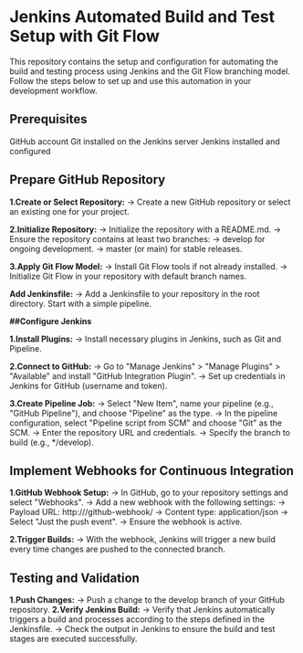 # Jenkins Automated Build and Test Setup with Git Flow

This repository contains the setup and configuration for automating the build and testing process using Jenkins and the Git Flow branching model. Follow the steps below to set up and use this automation in your development workflow.

## Prerequisites

GitHub account
Git installed on the Jenkins server
Jenkins installed and configured

## Prepare GitHub Repository

**1.Create or Select Repository:**
  -> Create a new GitHub repository or select an existing one for your project.
   
**2.Initialize Repository:**
  -> Initialize the repository with a README.md.
  -> Ensure the repository contains at least two branches:
        -> develop for ongoing development.
        -> master (or main) for stable releases.
        
**3.Apply Git Flow Model:**
  -> Install Git Flow tools if not already installed.
  -> Initialize Git Flow in your repository with default branch names.
  
**Add Jenkinsfile:**
  -> Add a Jenkinsfile to your repository in the root directory. Start with a simple pipeline.


**##Configure Jenkins**

**1.Install Plugins:**
  -> Install necessary plugins in Jenkins, such as Git and Pipeline.

**2.Connect to GitHub:**
  -> Go to "Manage Jenkins" > "Manage Plugins" > "Available" and install "GitHub Integration Plugin".
  -> Set up credentials in Jenkins for GitHub (username and token).

**3.Create Pipeline Job:**
  -> Select "New Item", name your pipeline (e.g., "GitHub Pipeline"), and choose "Pipeline" as the type.
  -> In the pipeline configuration, select "Pipeline script from SCM" and choose "Git" as the SCM.
  -> Enter the repository URL and credentials.
  -> Specify the branch to build (e.g., */develop).

## Implement Webhooks for Continuous Integration

**1.GitHub Webhook Setup:**
  -> In GitHub, go to your repository settings and select "Webhooks".
  -> Add a new webhook with the following settings:
         -> Payload URL: http://<your-jenkins-url>/github-webhook/
         -> Content type: application/json
         -> Select "Just the push event".
         -> Ensure the webhook is active.

**2.Trigger Builds:**
  -> With the webhook, Jenkins will trigger a new build every time changes are pushed to the connected branch.


## Testing and Validation

**1.Push Changes:**
  -> Push a change to the develop branch of your GitHub repository.
**2.Verify Jenkins Build:**
  -> Verify that Jenkins automatically triggers a build and processes according to the steps defined in the Jenkinsfile.
  -> Check the output in Jenkins to ensure the build and test stages are executed successfully.
